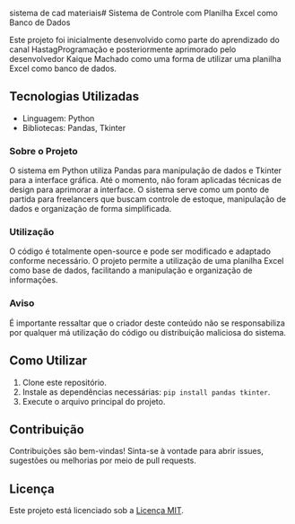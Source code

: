 sistema de cad materiais# Sistema de Controle com Planilha Excel como Banco de Dados

Este projeto foi inicialmente desenvolvido como parte do aprendizado do canal HastagProgramação e posteriormente aprimorado pelo desenvolvedor Kaique Machado como uma forma de utilizar uma planilha Excel como banco de dados.

## Tecnologias Utilizadas
- Linguagem: Python
- Bibliotecas: Pandas, Tkinter

### Sobre o Projeto
O sistema em Python utiliza Pandas para manipulação de dados e Tkinter para a interface gráfica. Até o momento, não foram aplicadas técnicas de design para aprimorar a interface. O sistema serve como um ponto de partida para freelancers que buscam controle de estoque, manipulação de dados e organização de forma simplificada.

### Utilização
O código é totalmente open-source e pode ser modificado e adaptado conforme necessário. O projeto permite a utilização de uma planilha Excel como base de dados, facilitando a manipulação e organização de informações.

### Aviso
É importante ressaltar que o criador deste conteúdo não se responsabiliza por qualquer má utilização do código ou distribuição maliciosa do sistema.

## Como Utilizar
1. Clone este repositório.
2. Instale as dependências necessárias: `pip install pandas tkinter`.
3. Execute o arquivo principal do projeto.

## Contribuição
Contribuições são bem-vindas! Sinta-se à vontade para abrir issues, sugestões ou melhorias por meio de pull requests.

## Licença
Este projeto está licenciado sob a [Licença MIT](link-da-licenca).
